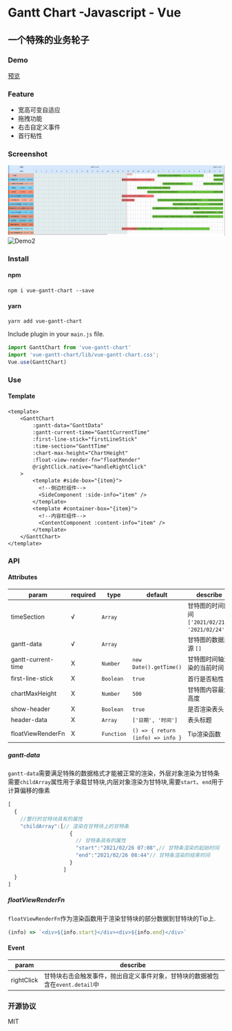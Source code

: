 # Gantt Chart  -Javascript - Vue

## 一个特殊的业务轮子

### Demo
[预览](https://xihaoshangdi.github.io/Vue-gantt/)

### Feature
- 宽高可变自适应
- 拖拽功能
- 右击自定义事件
- 首行粘性

### Screenshot
![Demo](./Screenshot/demo.gif)
![Demo2](./Screenshot/demo2.gif)
### Install
#### npm
```shell script
npm i vue-gantt-chart --save
```
#### yarn
```shell script
yarn add vue-gantt-chart
```
Include plugin in your `main.js` file.

```javascript
import GanttChart from 'vue-gantt-chart'
import 'vue-gantt-chart/lib/vue-gantt-chart.css';
Vue.use(GanttChart)
```
### Use
#### Template
```vue
<template>
    <GanttChart
        :gantt-data="GanttData"
        :gantt-current-time="GanttCurrentTime"
        :first-line-stick="firstLineStick"
        :time-section="GanttTime"
        :chart-max-height="ChartHeight"
        :float-view-render-fn="floatRender"
        @rightClick.native="handleRightClick"
    >
        <template #side-box="{item}">
          <!--侧边栏组件-->
          <SideComponent :side-info="item" />
        </template>
        <template #container-box="{item}">
          <!--内容栏组件-->
          <ContentComponent :content-info="item" />
        </template>
    </GanttChart>
</template>
```
### API
#### Attributes
| param      | required | type  | default | describe |
|------------|----------|-------|---------|----------|
| timeSection | √        | `Array` |  | 甘特图的时间区间  `['2021/02/21', '2021/02/24']`|
| gantt-data | √        | `Array` |   | 甘特图的数据来源 `[]`|
| gantt-current-time     | X   |      `Number` | `new Date().getTime()`    |  甘特图时间轴渲染的当前时间        |
| first-line-stick | X       | `Boolean` |   `true`   | 首行是否粘性|
| chartMaxHeight | X        | `Number` |    `500`  | 甘特图内容最大高度|
| show-header | X        | `Boolean` |   `true`    | 是否渲染表头|
| header-data | X        | `Array` |   `['日期', '时间']`    | 表头标题|
| floatViewRenderFn | X        | `Function` |   `() => { return (info) => info }`    | Tip渲染函数 |
##### gantt-data
`gantt-data`需要满足特殊的数据格式才能被正常的渲染，外层对象渲染为甘特条需要`childArray`属性用于承载甘特块,内层对象渲染为甘特块,需要`start`、`end`用于计算偏移的像素
```js
[
  {
    //整行的甘特块具有的属性
    "childArray":[// 渲染在甘特块上的甘特条
                    {
                      // 甘特条具有的属性
                      "start":"2021/02/26 07:08",// 甘特条渲染的起始时间
                      "end":"2021/02/26 08:44"// 甘特条渲染的结束时间
                    }
                  ]
  }
]
```
##### floatViewRenderFn
`floatViewRenderFn`作为渲染函数用于渲染甘特块的部分数据到甘特块的Tip上.
```js
(info) => `<div>${info.start}</div><div>${info.end}</div>`
```
#### Event
| param      | describe                                                                       |
|------------|----------|
|rightClick|甘特块右击会触发事件，抛出自定义事件对象，甘特块的数据被包含在`event.detail`中|
### 开源协议
MIT
